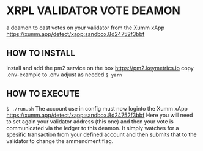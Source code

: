 # XRPL VALIDATOR VOTE DEAMON
a deamon to cast votes on your validator from the Xumm xApp https://xumm.app/detect/xapp:sandbox.8d24752f3bbf 

## HOW TO INSTALL
install and add the pm2 service on the box https://pm2.keymetrics.io
copy .env-example to .env adjust as needed
`$ yarn`

## HOW TO EXECUTE
`$ ./run.sh`
The account use in config must now loginto the Xumm xApp https://xumm.app/detect/xapp:sandbox.8d24752f3bbf 
Here you will need to set again your validator address (this one) and then your vote is communicated via the ledger to this deamon.
It simply watches for a spesific transaction from your defined account and then submits that to the validator to change the ammendment flag.
